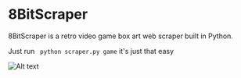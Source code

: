 # 8BitScraper
8BitScraper is a retro video game box art web scraper built in Python.


Just run ``` python scraper.py game``` it's just that easy

![Alt text](https://images-na.ssl-images-amazon.com/images/I/81pr2VEJ2DL.jpg)





